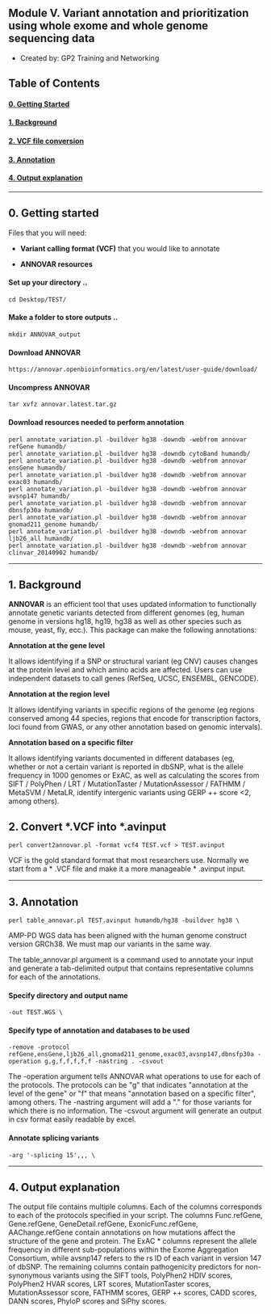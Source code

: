 ## Module V. Variant annotation and prioritization using whole exome and whole genome sequencing data
	
* Created by: GP2 Training and Networking

## Table of Contents

#### [0. Getting Started](#0)

#### [1. Background](#1)

#### [2. VCF file conversion](#2)

#### [3. Annotation](#3)

#### [4. Output explanation](#3)

---
<a id="0"></a>

## 0. Getting started

Files that you will need:

- **Variant calling format (VCF)** that you would like to annotate

- **ANNOVAR resources**

#### Set up your directory ..

```
cd Desktop/TEST/
```
#### Make a folder to store outputs ..

```
mkdir ANNOVAR_output
```
#### Download ANNOVAR

```
https://annovar.openbioinformatics.org/en/latest/user-guide/download/
```

#### Uncompress ANNOVAR
```
tar xvfz annovar.latest.tar.gz
```

#### Download resources needed to perform annotation
```
perl annotate_variation.pl -buildver hg38 -downdb -webfrom annovar refGene humandb/
perl annotate_variation.pl -buildver hg38 -downdb cytoBand humandb/
perl annotate_variation.pl -buildver hg38 -downdb -webfrom annovar ensGene humandb/
perl annotate_variation.pl -buildver hg38 -downdb -webfrom annovar exac03 humandb/ 
perl annotate_variation.pl -buildver hg38 -downdb -webfrom annovar avsnp147 humandb/ 
perl annotate_variation.pl -buildver hg38 -downdb -webfrom annovar dbnsfp30a humandb/
perl annotate_variation.pl -buildver hg38 -downdb -webfrom annovar gnomad211_genome humandb/
perl annotate_variation.pl -buildver hg38 -downdb -webfrom annovar ljb26_all humandb/
perl annotate_variation.pl -buildver hg38 -downdb -webfrom annovar clinvar_20140902 humandb/

```
---
<a id="1"></a>

## 1. Background

**ANNOVAR** is an efficient tool that uses updated information to functionally annotate genetic variants detected from different genomes (eg, human genome in versions hg18, hg19, hg38 as well as other species such as mouse, yeast, fly, ecc.).
This package can make the following annotations:

**Annotation at the gene level**

It allows identifying if a SNP or structural variant (eg CNV) causes changes at the protein level and which amino acids are affected. Users can use independent datasets to call genes (RefSeq, UCSC, ENSEMBL, GENCODE).

**Annotation at the region level**

It allows identifying variants in specific regions of the genome (eg regions conserved among 44 species, regions that encode for transcription factors, loci found from GWAS, or any other annotation based on genomic intervals).

**Annotation based on a specific filter**

It allows identifying variants documented in different databases (eg, whether or not a certain variant is reported in dbSNP, what is the allele frequency in 1000 genomes or ExAC, as well as calculating the scores from SIFT / PolyPhen / LRT / MutationTaster / MutationAssessor / FATHMM / MetaSVM / MetaLR, identify intergenic variants using GERP ++ score <2, among others).

<a id="2"></a>

## 2. Convert *.VCF into *.avinput
```
perl convert2annovar.pl -format vcf4 TEST.vcf > TEST.avinput
```
VCF is the gold standard format that most researchers use. Normally we start from a * .VCF file and make it a more manageable * .avinput input.

---
<a id="3"></a>

## 3. Annotation
```
perl table_annovar.pl TEST.avinput humandb/hg38 -buildver hg38 \
```
AMP-PD WGS data has been aligned with the human genome construct version GRCh38. We must map our variants in the same way.

The table_annovar.pl argument is a command used to annotate your input and generate a tab-delimited output that contains representative columns for each of the annotations.

#### Specify directory and output name
```
-out TEST.WGS \
```
#### Specify type of annotation and databases to be used
```
-remove -protocol refGene,ensGene,ljb26_all,gnomad211_genome,exac03,avsnp147,dbnsfp30a -operation g,g,f,f,f,f,f -nastring . -csvout
```

The -operation argument tells ANNOVAR what operations to use for each of the protocols.
The protocols can be "g" that indicates "annotation at the level of the gene" or "f" that means "annotation based on a specific filter", among others.
The -nastring argument will add a "." for those variants for which there is no information.
The -csvout argument will generate an output in csv format easily readable by excel.

#### Annotate splicing variants
```
-arg '-splicing 15',,, \
```
---
<a id="4"></a>

## 4. Output explanation
The output file contains multiple columns.
Each of the columns corresponds to each of the protocols specified in your script.
The columns Func.refGene, Gene.refGene, GeneDetail.refGene, ExonicFunc.refGene, AAChange.refGene contain annotations on how mutations affect the structure of the gene and protein.
The ExAC * columns represent the allele frequency in different sub-populations within the Exome Aggregation Consortium, while avsnp147 refers to the rs ID of each variant in version 147 of dbSNP.
The remaining columns contain pathogenicity predictors for non-synonymous variants using the SIFT tools, PolyPhen2 HDIV scores, PolyPhen2 HVAR scores, LRT scores, MutationTaster scores, MutationAssessor score, FATHMM scores, GERP ++ scores, CADD scores, DANN scores, PhyloP scores and SiPhy scores.

<a id="5"></a>
